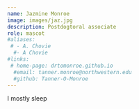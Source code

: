 ```yaml
---
name: Jazmine Monroe
image: images/jaz.jpg
description: Postdogtoral associate
role: mascot
#aliases:
 # - A. Chovie
  #- A Chovie
#links:
 # home-page: drtomonroe.github.io
  #email: tanner.monroe@northwestern.edu
  #github: Tanner-O-Monroe
---
```


I mostly sleep
